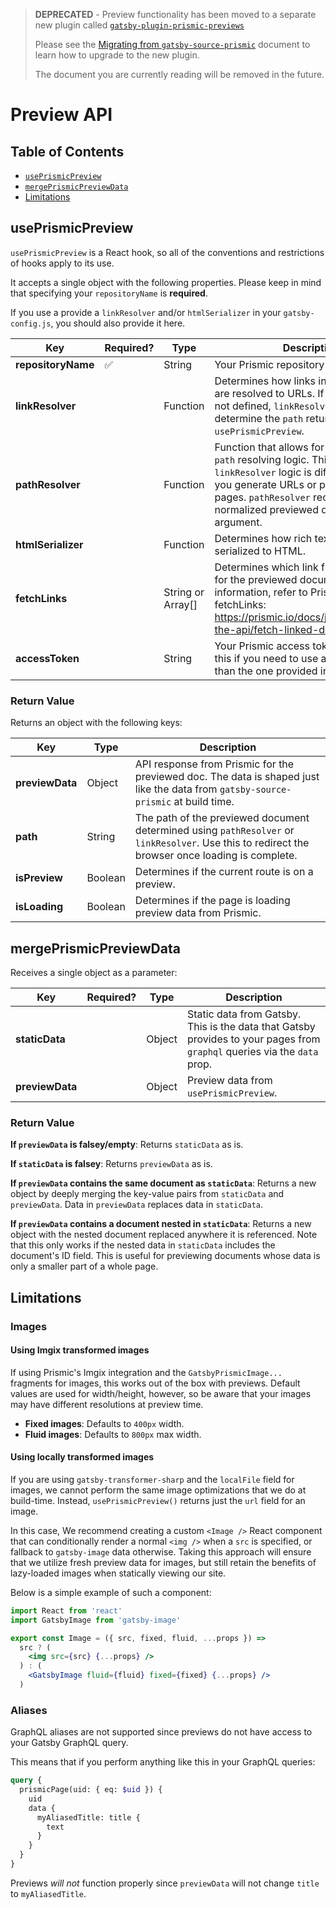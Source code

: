 > **DEPRECATED** - Preview functionality has been moved to a separate new plugin
> called
> [`gatsby-plugin-prismic-previews`](../../gatsby-plugin-prismic-previews)
>
> Please see the
> [Migrating from `gatsby-source-prismic`](../../gatsby-plugin-prismic-previews/docs/migrating-from-gatsby-source-prismic.md)
> document to learn how to upgrade to the new plugin.
>
> The document you are currently reading will be removed in the future.

# Preview API

## Table of Contents

- [`usePrismicPreview`](#usePrismicPreview)
- [`mergePrismicPreviewData`](#usePrismicPreview)
- [Limitations](#limitations)

## usePrismicPreview

`usePrismicPreview` is a React hook, so all of the conventions and restrictions
of hooks apply to its use.

It accepts a single object with the following properties. Please keep in mind
that specifying your `repositoryName` is **required**.

If you use a provide a `linkResolver` and/or `htmlSerializer` in your
`gatsby-config.js`, you should also provide it here.

| Key                | Required? | Type              | Description                                                                                                                                                                                                                                            |
| ------------------ | --------- | ----------------- | ------------------------------------------------------------------------------------------------------------------------------------------------------------------------------------------------------------------------------------------------------ |
| **repositoryName** | ✅        | String            | Your Prismic repository name.                                                                                                                                                                                                                          |
| **linkResolver**   |           | Function          | Determines how links in your preview are resolved to URLs. If `pathResolver` is not defined, `linkResolver` is used to determine the `path` returned by `usePrismicPreview`.                                                                           |
| **pathResolver**   |           | Function          | Function that allows for custom preview `path` resolving logic. This is useful if your `linkResolver` logic is different than how you generate URLs or paths for your pages. `pathResolver` receives the normalized previewed document as an argument. |
| **htmlSerializer** |           | Function          | Determines how rich text fields are serialized to HTML.                                                                                                                                                                                                |
| **fetchLinks**     |           | String or Array[] | Determines which link fields are fetched for the previewed document. For more information, refer to Prismic's docs on fetchLinks: https://prismic.io/docs/javascript/query-the-api/fetch-linked-document-fields                                        |
| **accessToken**    |           | String            | Your Prismic access token. Only provide this if you need to use a different token than the one provided in `gatsby-config`.                                                                                                                            |

### Return Value

Returns an object with the following keys:

| Key             | Type    | Description                                                                                                                                      |
| --------------- | ------- | ------------------------------------------------------------------------------------------------------------------------------------------------ |
| **previewData** | Object  | API response from Prismic for the previewed doc. The data is shaped just like the data from `gatsby-source-prismic` at build time.               |
| **path**        | String  | The path of the previewed document determined using `pathResolver` or `linkResolver`. Use this to redirect the browser once loading is complete. |
| **isPreview**   | Boolean | Determines if the current route is on a preview.                                                                                                 |
| **isLoading**   | Boolean | Determines if the page is loading preview data from Prismic.                                                                                     |

## mergePrismicPreviewData

Receives a single object as a parameter:

| Key             | Required? | Type   | Description                                                                                                              |
| --------------- | --------- | ------ | ------------------------------------------------------------------------------------------------------------------------ |
| **staticData**  |           | Object | Static data from Gatsby. This is the data that Gatsby provides to your pages from `graphql` queries via the `data` prop. |
| **previewData** |           | Object | Preview data from `usePrismicPreview`.                                                                                   |

### Return Value

**If `previewData` is falsey/empty**: Returns `staticData` as is.

**If `staticData` is falsey**: Returns `previewData` as is.

**If `previewData` contains the same document as `staticData`**: Returns a new
object by deeply merging the key-value pairs from `staticData` and
`previewData`. Data in `previewData` replaces data in `staticData`.

**If `previewData` contains a document nested in `staticData`**: Returns a new
object with the nested document replaced anywhere it is referenced. Note that
this only works if the nested data in `staticData` includes the document's ID
field. This is useful for previewing documents whose data is only a smaller part
of a whole page.

## Limitations

### Images

#### Using Imgix transformed images

If using Prismic's Imgix integration and the `GatsbyPrismicImage...` fragments
for images, this works out of the box with previews. Default values are used for
width/height, however, so be aware that your images may have different
resolutions at preview time.

- **Fixed images**: Defaults to `400px` width.
- **Fluid images**: Defaults to `800px` max width.

#### Using locally transformed images

If you are using `gatsby-transformer-sharp` and the `localFile` field for
images, we cannot perform the same image optimizations that we do at build-time.
Instead, `usePrismicPreview()` returns just the `url` field for an image.

In this case, We recommend creating a custom `<Image />` React component that
can conditionally render a normal `<img />` when a `src` is specified, or
fallback to `gatsby-image` data otherwise. Taking this approach will ensure that
we utilize fresh preview data for images, but still retain the benefits of
lazy-loaded images when statically viewing our site.

Below is a simple example of such a component:

```jsx
import React from 'react'
import GatsbyImage from 'gatsby-image'

export const Image = ({ src, fixed, fluid, ...props }) =>
  src ? (
    <img src={src} {...props} />
  ) : (
    <GatsbyImage fluid={fluid} fixed={fixed} {...props} />
  )
```

### Aliases

GraphQL aliases are not supported since previews do not have access to your
Gatsby GraphQL query.

This means that if you perform anything like this in your GraphQL queries:

```graphql
query {
  prismicPage(uid: { eq: $uid }) {
    uid
    data {
      myAliasedTitle: title {
        text
      }
    }
  }
}
```

Previews _will not_ function properly since `previewData` will not change
`title` to `myAliasedTitle`.
